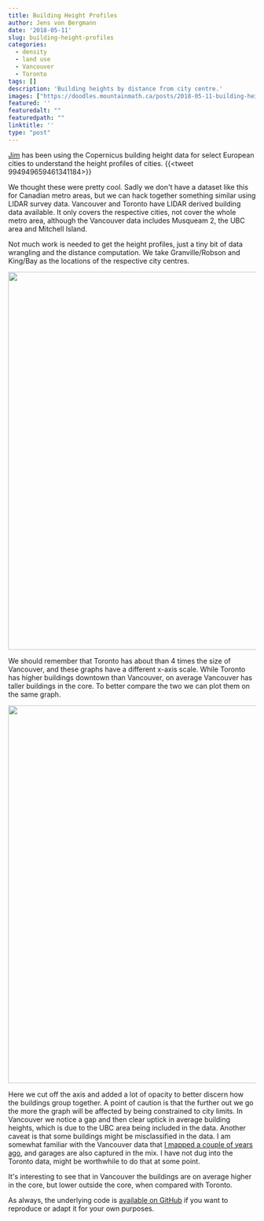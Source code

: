 ```yaml
---
title: Building Height Profiles
author: Jens von Bergmann
date: '2018-05-11'
slug: building-height-profiles
categories:
  - density
  - land use
  - Vancouver
  - Toronto
tags: []
description: 'Building heights by distance from city centre.'
images: ["https://doodles.mountainmath.ca/posts/2018-05-11-building-height-profiles_files/figure-html/building_height_profile_dual-1.png"]
featured: ''
featuredalt: ""
featuredpath: ""
linktitle: ''
type: "post"
---
```








[Jim](https://twitter.com/geographyjim) has been using the Copernicus building height data for select European cities to understand the height profiles of cities.
{{<tweet 994949659461341184>}}

We thought these were pretty cool. Sadly we don't have a dataset like this for Canadian metro areas, but we can hack together something similar using LIDAR survey data. Vancouver and Toronto have LIDAR derived building data available. It only covers the respective cities, not cover the whole metro area, although the Vancouver data includes Musqueam 2, the UBC area and Mitchell Island.

Not much work is needed to get the height profiles, just a tiny bit of data wrangling and the distance computation. We take Granville/Robson and King/Bay as the locations of the respective city centres.

<img src="/posts/2018-05-11-building-height-profiles_files/figure-html/building_height_profile-1.png" width="768" />

We should remember that Toronto has about than 4 times the size of Vancouver, and these graphs have a different x-axis scale. While Toronto has higher buildings downtown than Vancouver, on average Vancouver has taller buildings in the core. To better compare the two we can plot them on the same graph.

<img src="/posts/2018-05-11-building-height-profiles_files/figure-html/building_height_profile_dual-1.png" width="768" />

Here we cut off the axis and added a lot of opacity to better discern how the buildings group together. A point of caution is that the further out we go the more the graph will be affected by being constrained to city limits. In Vancouver we notice a gap and then clear uptick in average building heights, which is due to the UBC area being included in the data. Another caveat is that some buildings might be misclassified in the data. I am somewhat familiar with the Vancouver data that [I mapped a couple of years ago](https://mountainmath.ca/vancouver_lidar/map), and garages are also captured in the mix. I have not dug into the Toronto data, might be worthwhile to do that at some point.

It's interesting to see that in Vancouver the buildings are on average higher in the core, but lower outside the core, when compared with Toronto.

As always, the underlying code is [available on GitHub](https://github.com/mountainMath/doodles/blob/master/content/posts/2018-05-11-building-height-profiles.Rmarkdown) if you want to reproduce or adapt it for your own purposes.







